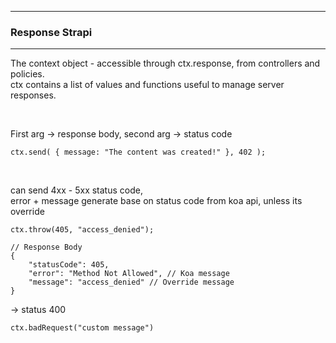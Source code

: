 <hr/>

### Response Strapi

<hr/>

The context object - accessible through ctx.response, from controllers and policies.  
ctx contains a list of values and functions useful to manage server responses.

<br/>

First arg -> response body, second arg -> status code

```
ctx.send( { message: "The content was created!" }, 402 );
```

<br/>

can send 4xx - 5xx status code,  
error + message generate base on status code from koa api, unless its override

```
ctx.throw(405, "access_denied");

// Response Body
{
    "statusCode": 405,
    "error": "Method Not Allowed", // Koa message
    "message": "access_denied" // Override message
}
```

-> status 400

```
ctx.badRequest("custom message")
```
